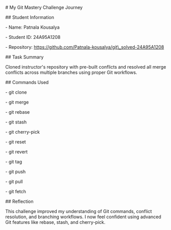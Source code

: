 \# My Git Mastery Challenge Journey



\## Student Information

\- Name: Patnala Kousalya

\- Student ID: 24A95A1208

\- Repository: https://github.com/Patnala-kousalya/git\_solved-24A95A1208



\## Task Summary

Cloned instructor's repository with pre-built conflicts and resolved all merge conflicts across multiple branches using proper Git workflows.



\## Commands Used

\- git clone

\- git merge

\- git rebase

\- git stash

\- git cherry-pick

\- git reset

\- git revert

\- git tag

\- git push

\- git pull

\- git fetch



\## Reflection

This challenge improved my understanding of Git commands, conflict resolution, and branching workflows. I now feel confident using advanced Git features like rebase, stash, and cherry-pick.



